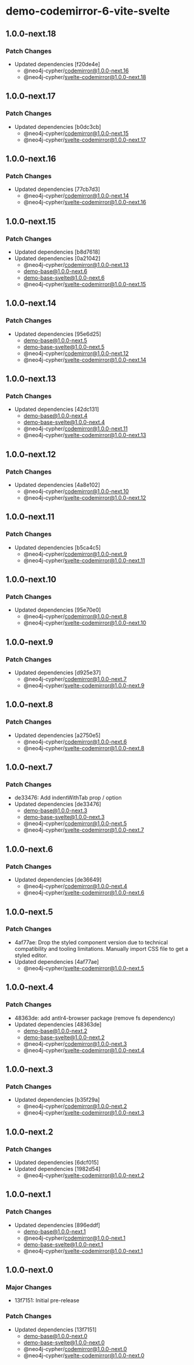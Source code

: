 # demo-codemirror-6-vite-svelte

## 1.0.0-next.18

### Patch Changes

- Updated dependencies [f20de4e]
  - @neo4j-cypher/codemirror@1.0.0-next.16
  - @neo4j-cypher/svelte-codemirror@1.0.0-next.18

## 1.0.0-next.17

### Patch Changes

- Updated dependencies [b0dc3cb]
  - @neo4j-cypher/codemirror@1.0.0-next.15
  - @neo4j-cypher/svelte-codemirror@1.0.0-next.17

## 1.0.0-next.16

### Patch Changes

- Updated dependencies [77cb7d3]
  - @neo4j-cypher/codemirror@1.0.0-next.14
  - @neo4j-cypher/svelte-codemirror@1.0.0-next.16

## 1.0.0-next.15

### Patch Changes

- Updated dependencies [b8d7618]
- Updated dependencies [0a21042]
  - @neo4j-cypher/codemirror@1.0.0-next.13
  - demo-base@1.0.0-next.6
  - demo-base-svelte@1.0.0-next.6
  - @neo4j-cypher/svelte-codemirror@1.0.0-next.15

## 1.0.0-next.14

### Patch Changes

- Updated dependencies [95e6d25]
  - demo-base@1.0.0-next.5
  - demo-base-svelte@1.0.0-next.5
  - @neo4j-cypher/codemirror@1.0.0-next.12
  - @neo4j-cypher/svelte-codemirror@1.0.0-next.14

## 1.0.0-next.13

### Patch Changes

- Updated dependencies [42dc131]
  - demo-base@1.0.0-next.4
  - demo-base-svelte@1.0.0-next.4
  - @neo4j-cypher/codemirror@1.0.0-next.11
  - @neo4j-cypher/svelte-codemirror@1.0.0-next.13

## 1.0.0-next.12

### Patch Changes

- Updated dependencies [4a8e102]
  - @neo4j-cypher/codemirror@1.0.0-next.10
  - @neo4j-cypher/svelte-codemirror@1.0.0-next.12

## 1.0.0-next.11

### Patch Changes

- Updated dependencies [b5ca4c5]
  - @neo4j-cypher/codemirror@1.0.0-next.9
  - @neo4j-cypher/svelte-codemirror@1.0.0-next.11

## 1.0.0-next.10

### Patch Changes

- Updated dependencies [95e70e0]
  - @neo4j-cypher/codemirror@1.0.0-next.8
  - @neo4j-cypher/svelte-codemirror@1.0.0-next.10

## 1.0.0-next.9

### Patch Changes

- Updated dependencies [d925e37]
  - @neo4j-cypher/codemirror@1.0.0-next.7
  - @neo4j-cypher/svelte-codemirror@1.0.0-next.9

## 1.0.0-next.8

### Patch Changes

- Updated dependencies [a2750e5]
  - @neo4j-cypher/codemirror@1.0.0-next.6
  - @neo4j-cypher/svelte-codemirror@1.0.0-next.8

## 1.0.0-next.7

### Patch Changes

- de33476: Add indentWithTab prop / option
- Updated dependencies [de33476]
  - demo-base@1.0.0-next.3
  - demo-base-svelte@1.0.0-next.3
  - @neo4j-cypher/codemirror@1.0.0-next.5
  - @neo4j-cypher/svelte-codemirror@1.0.0-next.7

## 1.0.0-next.6

### Patch Changes

- Updated dependencies [de36649]
  - @neo4j-cypher/codemirror@1.0.0-next.4
  - @neo4j-cypher/svelte-codemirror@1.0.0-next.6

## 1.0.0-next.5

### Patch Changes

- 4af77ae: Drop the styled component version due to technical compatibility and tooling limitations. Manually import CSS file to get a styled editor.
- Updated dependencies [4af77ae]
  - @neo4j-cypher/svelte-codemirror@1.0.0-next.5

## 1.0.0-next.4

### Patch Changes

- 48363de: add antlr4-browser package (remove fs dependency)
- Updated dependencies [48363de]
  - demo-base@1.0.0-next.2
  - demo-base-svelte@1.0.0-next.2
  - @neo4j-cypher/codemirror@1.0.0-next.3
  - @neo4j-cypher/svelte-codemirror@1.0.0-next.4

## 1.0.0-next.3

### Patch Changes

- Updated dependencies [b35f29a]
  - @neo4j-cypher/codemirror@1.0.0-next.2
  - @neo4j-cypher/svelte-codemirror@1.0.0-next.3

## 1.0.0-next.2

### Patch Changes

- Updated dependencies [6dcf015]
- Updated dependencies [1982d54]
  - @neo4j-cypher/svelte-codemirror@1.0.0-next.2

## 1.0.0-next.1

### Patch Changes

- Updated dependencies [896eddf]
  - demo-base@1.0.0-next.1
  - @neo4j-cypher/codemirror@1.0.0-next.1
  - demo-base-svelte@1.0.0-next.1
  - @neo4j-cypher/svelte-codemirror@1.0.0-next.1

## 1.0.0-next.0

### Major Changes

- 13f7151: Initial pre-release

### Patch Changes

- Updated dependencies [13f7151]
  - demo-base@1.0.0-next.0
  - demo-base-svelte@1.0.0-next.0
  - @neo4j-cypher/codemirror@1.0.0-next.0
  - @neo4j-cypher/svelte-codemirror@1.0.0-next.0
